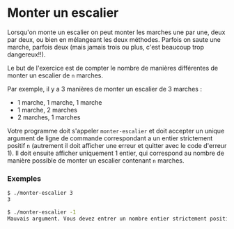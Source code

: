 # Monter un escalier

Lorsqu'on monte un escalier on peut monter les marches une par une, deux par deux, ou bien en mélangeant les deux méthodes. Parfois on saute une marche, parfois deux (mais jamais trois ou plus, c'est beaucoup trop dangereux!!).

Le but de l'exercice est de compter le nombre de manières différentes de monter un escalier de `n` marches.

Par exemple, il y a 3 manières de monter un escalier de 3 marches :
* 1 marche, 1 marche, 1 marche
* 1 marche, 2 marches
* 2 marches, 1 marches

Votre programme doit s'appeler `monter-escalier` et doit accepter un unique argument de ligne de commande correspondant a un entier strictement positif `n` (autrement il doit afficher une erreur et quitter avec le code d'erreur 1).
Il doit ensuite afficher uniquement 1 entier, qui correspond au nombre de manière possible de monter un escalier contenant `n` marches.

### Exemples

```bash
$ ./monter-escalier 3
3
```

```bash
$ ./monter-escalier -1
Mauvais argument. Vous devez entrer un nombre entier strictement positif
```

